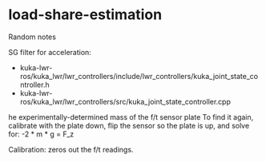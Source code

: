 # load-share-estimation

Random notes


SG filter for acceleration:
 - kuka-lwr-ros/kuka_lwr/lwr_controllers/include/lwr_controllers/kuka_joint_state_controller.h
 - kuka-lwr-ros/kuka_lwr/lwr_controllers/src/kuka_joint_state_controller.cpp





he experimentally-determined mass of the f/t sensor plate
To find it again, calibrate with the plate down, flip the sensor so the plate is up, and solve for:
-2 * m * g = F_z


Calibration: zeros out the f/t readings.
